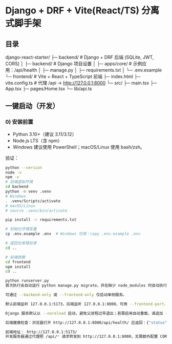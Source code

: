 # Django + DRF + Vite(React/TS) 分离式脚手架

## 目录
django-react-starter/
├─ backend/ # Django + DRF 后端 (SQLite, JWT, CORS)
│ ├─ backend/ # Django 项目设置
│ ├─ apps/core/ # 示例应用：/api/health
│ ├─ manage.py
│ ├─ requirements.txt
│ └─ .env.example
└─ frontend/ # Vite + React + TypeScript 前端
├─ index.html
├─ vite.config.ts # 代理 /api -> http://127.0.0.1:8000
└─ src/
├─ main.tsx
├─ App.tsx
├─ pages/Home.tsx
└─ lib/api.ts


## 一键启动（开发）
### 0) 安装前置
- Python 3.10+（建议 3.11/3.12）
- Node.js LTS（含 npm）
- Windows 建议使用 PowerShell；macOS/Linux 使用 bash/zsh。

验证：
```bash
python --version
node -v
npm -v
# 后端虚拟环境
cd backend
python -m venv .venv
# Windows
. .venv/Scripts/activate
# macOS/Linux
# source .venv/bin/activate

pip install -r requirements.txt

# 初始化环境变量
cp .env.example .env  # Windows 可用：copy .env.example .env

# 返回仓库根目录
cd ..

# 前端依赖
cd frontend
npm install
cd ..

python runserver.py
首次执行会自动运行 python manage.py migrate，并在缺少 node_modules 时自动执行前端依赖安装。

可通过 --backend-only 或 --frontend-only 仅启动单侧服务。

默认前端监听 127.0.0.1:5173，后端监听 127.0.0.1:8000，可用 --frontend-port、--backend-port 修改。

Django 服务默认以 --noreload 启动，避免父进程过早退出；若需启用自动重载，请追加 --reload。

后端健康检查：浏览器打开 http://127.0.0.1:8000/api/health/ 应返回：{"status":"ok"}

前端地址： http://127.0.0.1:5173/
开发服务器通过代理把 /api/* 请求转发到 http://127.0.0.1:8000，无需额外配置 CORS。